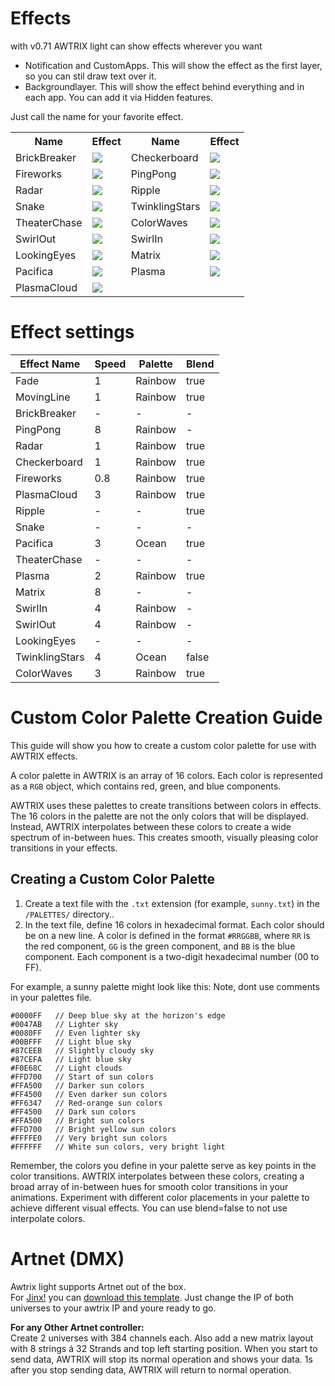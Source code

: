# Effects

with v0.71 AWTRIX light can show effects wherever you want
- Notification and CustomApps. This will show the effect as the first layer, so you can stil draw text over it.  
- Backgroundlayer. This will show the effect behind everything and in each app. You can add it via Hidden features.

Just call the name for your favorite effect.

<table>
  <tr>
    <th>Name</th>
    <th>Effect</th>
    <th>Name</th>
    <th>Effect</th>
  </tr>
  <tr>
    <td>BrickBreaker</td>
    <td><img src="https://raw.githubusercontent.com/Blueforcer/awtrix-light/main/docs/assets/BrickBreaker.gif" style="max-height:100px;"></td>
    <td>Checkerboard</td>
    <td><img src="https://raw.githubusercontent.com/Blueforcer/awtrix-light/main/docs/assets/Checkerboard.gif" style="max-height:100px;"></td>
  </tr>
  <tr>
    <td>Fireworks</td>
    <td><img src="https://raw.githubusercontent.com/Blueforcer/awtrix-light/main/docs/assets/Fireworks.gif" style="max-height:100px;"></td>
     <td>PingPong</td>
    <td><img src="https://raw.githubusercontent.com/Blueforcer/awtrix-light/main/docs/assets/PingPong.gif" style="max-height:100px;"></td>
  </tr>
  </tr>
    <tr>
    <td>Radar</td>
    <td><img src="https://raw.githubusercontent.com/Blueforcer/awtrix-light/main/docs/assets/Radar.gif" style="max-height:100px;"></td>
     <td>Ripple</td>
    <td><img src="https://raw.githubusercontent.com/Blueforcer/awtrix-light/main/docs/assets/Ripple.gif" style="max-height:100px;"></td>
  </tr>
   <tr>
    <td>Snake</td>
    <td><img src="https://raw.githubusercontent.com/Blueforcer/awtrix-light/main/docs/assets/Snake.gif" style="max-height:100px;"></td>
     <td>TwinklingStars</td>
    <td><img src="https://raw.githubusercontent.com/Blueforcer/awtrix-light/main/docs/assets/TwinklingStars.gif" style="max-height:100px;"></td>
  </tr>
   <tr>
    <td>TheaterChase</td>
    <td><img src="https://raw.githubusercontent.com/Blueforcer/awtrix-light/main/docs/assets/TheaterChase.gif" style="max-height:100px;"></td>
      <td>ColorWaves</td>
    <td><img src="https://raw.githubusercontent.com/Blueforcer/awtrix-light/main/docs/assets/ColorWaves.gif" style="max-height:100px;"></td>
  </tr>
     <tr>
    <td>SwirlOut</td>
    <td><img src="https://raw.githubusercontent.com/Blueforcer/awtrix-light/main/docs/assets/SwirlOut.gif" style="max-height:100px;"></td>
    <td>SwirlIn</td>
    <td><img src="https://raw.githubusercontent.com/Blueforcer/awtrix-light/main/docs/assets/SwirlIn.gif" style="max-height:100px;"></td>
  </tr>
<tr>
    <td>LookingEyes</td>
    <td><img src="https://raw.githubusercontent.com/Blueforcer/awtrix-light/main/docs/assets/LookingEyes.gif" style="max-height:100px;"></td>
     <td>Matrix</td>
    <td><img src="https://raw.githubusercontent.com/Blueforcer/awtrix-light/main/docs/assets/Matrix.gif" style="max-height:100px;"></td>
  </tr>
           <tr>
    <td>Pacifica</td>
    <td><img src="https://raw.githubusercontent.com/Blueforcer/awtrix-light/main/docs/assets/Pacifica.gif" style="max-height:100px;"></td>
     <td>Plasma</td>
    <td><img src="https://raw.githubusercontent.com/Blueforcer/awtrix-light/main/docs/assets/Plasma.gif" style="max-height:100px;"></td>
  </tr>
               <tr>
    <td>PlasmaCloud</td>
    <td><img src="https://raw.githubusercontent.com/Blueforcer/awtrix-light/main/docs/assets/PlasmaCloud.gif" style="max-height:100px;"></td>
  </tr>
</table>


# Effect settings

| Effect Name | Speed | Palette | Blend |
|-------------|-------|---------|-----------|
| Fade | 1 | Rainbow | true |
| MovingLine | 1 | Rainbow | true |
| BrickBreaker | - | - | - |
| PingPong | 8 | Rainbow | - |
| Radar | 1 | Rainbow | true |
| Checkerboard | 1 | Rainbow | true |
| Fireworks | 0.8 | Rainbow | true |
| PlasmaCloud | 3 | Rainbow | true |
| Ripple | - | - | true |
| Snake | - | - | - |
| Pacifica | 3 | Ocean | true |
| TheaterChase | - | - | - |
| Plasma | 2 | Rainbow | true |
| Matrix | 8 | - | - |
| SwirlIn | 4 | Rainbow | - |
| SwirlOut | 4 | Rainbow | - |
| LookingEyes | - | - | - |
| TwinklingStars | 4 | Ocean | false |
| ColorWaves | 3 | Rainbow | true |



# Custom Color Palette Creation Guide

This guide will show you how to create a custom color palette for use with AWTRIX effects.

A color palette in AWTRIX is an array of 16 colors. Each color is represented as a `RGB` object, which contains red, green, and blue components. 

AWTRIX uses these palettes to create transitions between colors in effects. The 16 colors in the palette are not the only colors that will be displayed. Instead, AWTRIX interpolates between these colors to create a wide spectrum of in-between hues. This creates smooth, visually pleasing color transitions in your effects.

## Creating a Custom Color Palette

1. Create a text file with the `.txt` extension (for example, `sunny.txt`) in the `/PALETTES/` directory..
2. In the text file, define 16 colors in hexadecimal format. Each color should be on a new line. A color is defined in the format `#RRGGBB`, where `RR` is the red component, `GG` is the green component, and `BB` is the blue component. Each component is a two-digit hexadecimal number (00 to FF). 
  
For example, a sunny palette might look like this:
Note, dont use comments in your palettes file.  
  
```
#0000FF   // Deep blue sky at the horizon's edge
#0047AB   // Lighter sky
#0080FF   // Even lighter sky
#00BFFF   // Light blue sky
#87CEEB   // Slightly cloudy sky
#87CEFA   // Light blue sky
#F0E68C   // Light clouds
#FFD700   // Start of sun colors
#FFA500   // Darker sun colors
#FF4500   // Even darker sun colors
#FF6347   // Red-orange sun colors
#FF4500   // Dark sun colors
#FFA500   // Bright sun colors
#FFD700   // Bright yellow sun colors
#FFFFE0   // Very bright sun colors
#FFFFFF   // White sun colors, very bright light
```

Remember, the colors you define in your palette serve as key points in the color transitions. AWTRIX interpolates between these colors, creating a broad array of in-between hues for smooth color transitions in your animations. Experiment with different color placements in your palette to achieve different visual effects. You can use blend=false to not use interpolate colors.

# Artnet (DMX)
  
Awtrix light supports Artnet out of the box.  
For [Jinx!](http://www.live-leds.de/) you can <a href="awtrix_light.jnx" download>download this template</a>. Just change the IP of both universes to your awtrix IP and youre ready to go.

**For any Other Artnet controller:**    
Create 2 universes with 384 channels each. Also add a new matrix layout with 8 strings á 32 Strands and top left starting position. When you start to send data, AWTRIX will stop its normal operation and shows your data. 1s after you stop sending data, AWTRIX will return to normal operation.
  
